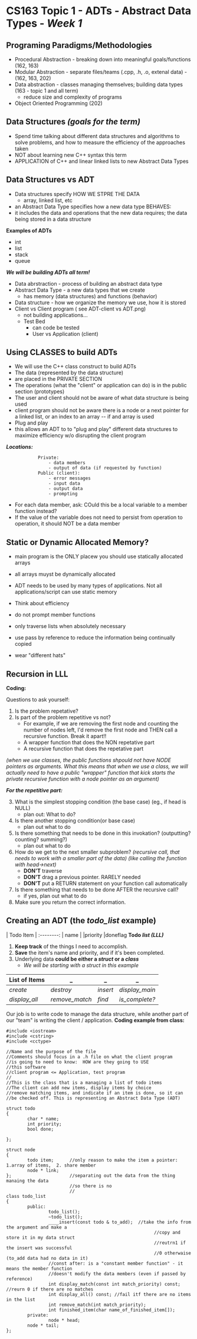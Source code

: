 CS163 Topic 1 - ADTs - Abstract Data Types - *Week 1*
==========================================
	
Programing Paradigms/Methodologies
----------------------------------- 
+ Procedural Abstraction - breaking down into meaningful goals/functions (162, 163)
+ Modular Abstraction - separate files/teams (.cpp, .h, .o, extenal data) - (162, 163, 202)
+ Data abstraction - classes managing themselves; building data types (163 - topic 1 and all term)
  - reduce size and complexity of programs
+ Object Oriented Programming (202)

Data Structures *(goals for the term)*
---------------
+ Spend time talking about different data structures and algorithms to solve problems, and 
  how to measure the efficiency of the approaches taken
+ NOT about learning new C++ syntax this term
+ APPLICATION of C++ and linear linked lists to new Abstract Data Types

		
Data Structures vs ADT
----------------------
+ Data structures specify HOW WE STPRE THE DATA
  - array, linked list, etc
+ an Abstract Data Type specifies how a new data type BEHAVES:
+ it includes the data and operations that the new data requires;
  the data being stored in a data structure

**Examples of ADTs**
+ int
+ list
+ stack
+ queue
		
***We will be building ADTs all term!***

+ Data abrstraction - process of building an abstract data type
+ Abstract Data Type - a new data types that we create
  - has memory (data structures)  and functions (behavior)
+ Data structure - how we organize the memory we use, how it is stored
+ Client vs Client program ( see ADT-client vs ADT.png)
  - not building applications...
  - Test Bed
    * can code be tested
    * User vs Application (client)

Using CLASSES to build ADTs
---------------------------
+ We will use the C++ class construct to build ADTs
+ The data (represented by the data structure)
+ are placed in the PRIVATE SECTION
+ The operations (what the "client" or application can do) is in the
  public section (prototypes)
+ The user and client should not be aware of what data structure is being used
+ client program should not be aware there is a node or a next pointer
  for a linked list, or an index to an array -- if and array is used
+ Plug and play
+ this allows an ADT to to "plug and play" different data structures
  to maximize efficiency w/o disrupting the client program

***Locations:***
```
			Private:
				- data members
				- output of data (if requested by function)
			Public (client):
				- error messages
				- input data
				- output data 
				- prompting
```
+ For each data member, ask: COuld this be a local variable to a member function
  instead?
+ If the value of the variable does not need to persist from operation
  to operation, it should NOT be a data member

Static or Dynamic Allocated Memory?
-----------------------------------
+ main program is the ONLY placew you should use statically allocated arrays
+ all arrays muyst be dynamically allocated
+ ADT needs to be used by many types of applications. Not all applications/script
  can use static memory

+ Think about efficiency
+ do not prompt member functions
+ only traverse lists when absolutely necessary
+ use pass by reference to reduce the information being continually copied
+ wear "different hats"
	

## Recursion in LLL

**Coding:**

Questions to ask yourself:

1. Is the problem repetative?
2. Is part of the problem repetitive vs not?
   - For example, if we are removing the first node and
     counting the number of nodes left, I'd remove the first node
     and THEN call a recursive function. Break it apart!!
   - A wrapper function that does the NON repetative part
   - A recursive function that does the repetative part
		
 *(when we use classes, the public functions shpould not have NODE pointers
  as arguments. What this means that when we use a class, we will actually need to have
  a public "wrapper" function that kick starts the private recursive function with a node
  pointer as an argument)*

***For the repetitive part:***
		
3. What is the simplest stopping condition (the base case)
   (eg., if head is NULL)
   - plan out: What to do?
4. Is there another stopping condition(or base case)
   - plan out what to do
5. Is there something that needs to be done in this invokation?
   (outputting? counting? summing?)
   - plan out what to do
6. How do we get to the next smaller subproblem?
   *(recursive call, that needs to work with a smaller part of the data)*
   *(like calling the function with head->next)*
   - **DON'T** traverse
   - **DON'T** drag a previous pointer. RARELY needed
   - **DON'T** put a RETURN statement on your function call automatically
7. Is there something that needs to be done AFTER the recursive call?
   - if yes, plan out what to do
8. Make sure you return the correct information.

## Creating an ADT   (the *todo_list* example)

| Todo Item |
:--------:
| name |
|priority
|doneflag
**Todo *list (LLL)***
1. **Keep track** of the things I need to accomplish.
2. **Save** the item's name and priority, and if it's been completed.
3. Underlying data **could be either a *struct* or a *class***
	- *We will be starting with a struct in this example*

|**List of Items** |_|_|_| 
|------------|-------------|-------------|--------------------|
| *create* | *destroy* | *insert*  | *display_main* |
| *display_all* | *remove_match* | *find* | *is_complete?* | 
 
 Our job is to write code to manage the data structure, while another part of our "team" is writing the client / application.
 **Coding example from class:**
```
#include <iostream>
#include <cstring>
#include <cctype>

//Name and the purpose of the file
//Comments should focus in a .h file on what the client program
//is going to need to know:  HOW are they going to USE
//this software
//client program <= Application, test program
//
//This is the class that is a managing a list of todo items
//The client can add new items, display items by choice
//remove matching items, and indicate if an item is done, so it can
//be checked off. This is representing an Abstract Data Type (ADT)

struct todo
{
        char * name;
        int priority;
        bool done;

};

struct node
{
        todo item;      //only reason to make the item a pointer: 1.array of items,  2. share member
        node * link;
};                      //separating out the data from the thing manaing the data
                        //so there is no
                        //
class todo_list
{
        public:
                todo_list();
                ~todo_list();
                ____insert(const todo & to_add);  //take the info from the argument and make a
                                                        //copy and store it in my data struct
                                                        //reutrn1 if the insert was successful
                                                        //0 otherwaise (to_add data had no data in it)
                //const after: is a "constant member function" - it means the member function
                //doesn't modify the data members (even if passed by reference)
                int display_match(const int match_priority) const; //reurn 0 if there are no matches
                int display_all() const; //fail itf there are no items in the list
                int remove_match(int match_priority);
                int finished_item(char name_of_finished_item[]);
        private:
                node * head;
		node * tail;
};
